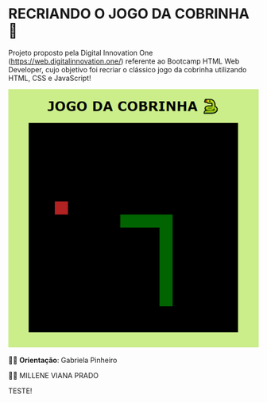# RECRIANDO O JOGO DA COBRINHA :snake:

Projeto proposto pela Digital Innovation One  (https://web.digitalinnovation.one/) referente ao Bootcamp HTML Web Developer, cujo objetivo foi recriar o clássico jogo da cobrinha utilizando HTML, CSS e JavaScript! 

![capa](capa.png)

:woman_teacher: **Orientação**: Gabriela Pinheiro

:woman_technologist: MILLENE VIANA PRADO



TESTE!